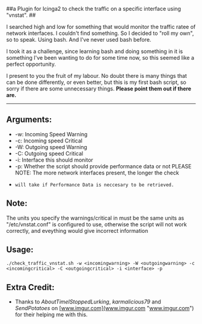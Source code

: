 ##a Plugin for Icinga2 to check the traffic on a specific interface using "vnstat". ##

I searched high and low for something that would monitor the traffic ratee of network interfaces. I couldn't find something. So I decided to "roll my own", so to speak. Using bash. And I've never used bash before.

I took it as a challenge, since learning bash and doing something in it is something I've been wanting to do for some time now, so this seemed like a perfect opportunity.


I present to you the fruit of my labour. No doubt there is many things that can be done differently, or even better, but this is my first bash script, so sorry if there are some unnecessary things. **Please point them out if there are.**

----------
## Arguments: ##
- -w: Incoming Speed Warning
- -c: Incoming speed Critical
- -W: Outgoing speed Warning
- -C: Outgoing speed Critical
- -i: Interface this should monitor
- -p: Whether the script should provide performance data or not PLEASE NOTE: The more network interfaces present, the longer the check
-     will take if Performance Data is neccesary to be retrieved.

## Note: ##
The units you specify the warnings/critical in must be the same units as "/etc/vnstat.conf"
is configured to use, otherwise the script will not work correctly, and eveything would give incorrect
information

## Usage: ##
    ./check_traffic_vnstat.sh -w <incomingwarning> -W <outgoingwarning> -c <incomingcritical> -C <outgoingcritical> -i <interface> -p
## Extra Credit: ##
- Thanks to *AboutTimeIStoppedLurking*, *karmalicious79* and *SendPotatoes* on [www.imgur.com](www.imgur.com "www.imgur.com") for their helping me with this.
 
